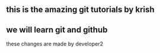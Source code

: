 ## this is the amazing git tutorials by krish
## we will learn git and github
these changes are made by developer2

